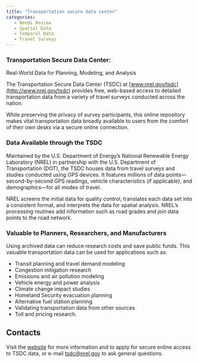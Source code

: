 ```yaml
---
title: "Transportation secure data center"
categories:
   - Needs Review
   - Spatial Data
   - Temporal Data
   - Travel Surveys
---
```


### **Transportation Secure Data Center:**

Real-World Data for Planning, Modeling, and Analysis

The Transportation Secure Data Center (TSDC) at [www.nrel.gov/tsdc](http://www.nrel.gov/tsdc) provides free, web-based access to detailed transportation data from a variety of travel surveys conducted across the nation.

While preserving the privacy of survey participants, this online repository makes vital transportation data broadly available to users from the comfort of their own desks via a secure online connection.

### Data Available through the TSDC

Maintained by the U.S. Department of Energy’s National Renewable Energy Laboratory (NREL) in partnership with the U.S. Department of Transportation (DOT), the TSDC houses data from travel surveys and studies conducted using GPS devices. It features millions of data points—second-by-second GPS readings, vehicle characteristics (if applicable), and demographics—for all modes of travel.

NREL screens the initial data for quality control, translates each data set into a consistent format, and interprets the data for spatial analysis. NREL’s processing routines add information such as road grades and join data points to the road network.

### Valuable to Planners, Researchers, and Manufacturers

Using archived data can reduce research costs and save public funds. This valuable transportation data can be used for applications such as:

-   Transit planning and travel demand modeling
-   Congestion mitigation research
-   Emissions and air pollution modeling
-   Vehicle energy and power analysis
-   Climate change impact studies
-   Homeland Security evacuation planning
-   Alternative fuel station planning
-   Validating transportation data from other sources
-   Toll and pricing research.

Contacts
--------

Visit the [website](http://www.nrel.gov/tsdc) for more information and to apply for secure online access to TSDC data, or e-mail tsdc@nrel.gov to ask general questions.

